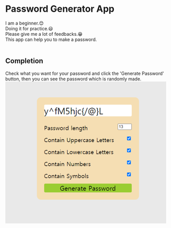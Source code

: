 # Password Generator App
I am a beginner.😊  
Doing it for practice.😃  
Please give me a lot of feedbacks.😁  
This app can help you to make a password.  
<br>

## Completion
Check what you want for your password and click the 'Generate Password' button, then you can see the password which is randomly made.  
![completed](./readmeImages/1.PNG)